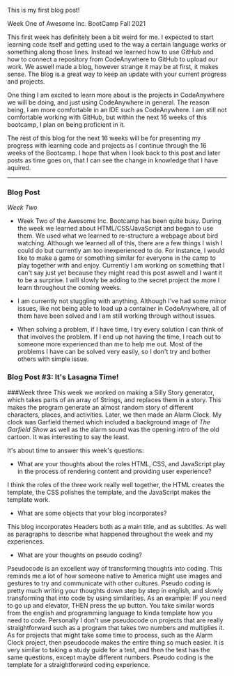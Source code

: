 This is my first blog post!

Week One of Awesome Inc. BootCamp Fall 2021

This first week has definitely been a bit weird for me. I expected to start learning code itself and getting used to the way a certain language works or something along those lines. Instead we learned how to use GitHub and how to connect a repository from CodeAnywhere to GitHub to upload our work. We aswell made a blog, however strange it may be at first, it makes sense. The blog is a great way to keep an update with your current progress and projects.

One thing I am excited to learn more about is the projects in CodeAnywhere we will be doing, and just using CodeAnywhere in general. The reason being, I am more comfortable in an IDE such as CodeAnywhere. I am still not comfortable working with GitHub, but within the next 16 weeks of this bootcamp, I plan on being proficient in it. 

The rest of this blog for the next 16 weeks will be for presenting my progress with learning code and projects as I continue through the 16 weeks of the Bootcamp. I hope that when I look back to this post and later posts as time goes on, that I can see the change in knowledge that I have aquired.
___
### Blog Post

*Week Two*

* Week Two of the Awesome Inc. Bootcamp has been quite busy. During the week we learned about HTML/CSS/JavaScript and began to use them. We used what we learned to re-structure a webpage about bird watching. Although we learned all of this, there are a few things I wish I could do but currently am too inexperienced to do. For instance, I would like to make a game or something similar for everyone in the camp to play together with and enjoy. Currently I am working on something that I can't say just yet because they might read this post aswell and I want it to be a surprise. I will slowly be adding to the secret project the more I learn throughout the coming weeks.

* I am currently not stuggling with anything. Although I've had some minor issues, like not being able to load up a container in CodeAnywhere, all of them have been solved and I am still working through without issues.

* When solving a problem, if I have time, I try every solution I can think of that involves the problem. If I end up not having the time, I reach out to someone more experienced than me to help me out. Most of the problems I have can be solved very easily, so I don't try and bother others with simple issue.

### Blog Post #3: It's Lasagna Time!
###Week three
This week we worked on making a Silly Story generator, which takes parts of an array of Strings, and replaces them in a story. This makes the program generate an almost random story of different characters, places, and activities.
Later, we then made an Alarm Clock. My clock was Garfield themed which included a background image of _The Garfield Show_ as well as the alarm sound was the opening intro of the old cartoon.
It was interesting to say the least.

It's about time to answer this week's questions:
* What are your thoughts about the roles HTML, CSS, and JavaScript play in the process of rendering content and providing user experience?

I think the roles of the three work really well together, the HTML creates the template, the CSS polishes the template, and the JavaScript makes the template work.
* What are some objects that your blog incorporates?

This blog incorporates Headers both as a main title, and as subtitles. As well as paragraphs to describe what happened throughout the week and my
experiences.
* What are your thoughts on pseudo coding?

Pseudocode is an excellent way of transforming thoughts into coding. This reminds me a lot of how someone native to America might use images and
gestures to try and communicate with other cultures. Pseudo coding is pretty much writing your thoughts down step by step in english, and slowly
transforming that into code by using similarities. As an example: IF you need to go up and elevator, THEN press the up button. You take similar words
from the english and programming language to kinda template how you need to code. Personally I don't use pseudocode on projects that are really
straightforward such as a program that takes two numbers and multiplies it. As for projects that might take some time to process, such as the Alarm
Clock project, then pseudocode makes the entire thing so much easier. It is very similar to taking a study guide for a test, and then the test has the 
same questions, except maybe different numbers. Pseudo coding is the template for a straightforward coding experience.